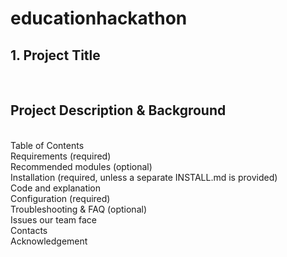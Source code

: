 # educationhackathon

<h2>1. Project Title</h2> <br>
<h2>Project Description & Background</h2> <br>
Table of Contents <br>
Requirements (required) <br>
Recommended modules (optional) <br>
Installation (required, unless a separate INSTALL.md is provided) <br>
Code and explanation <br>
Configuration (required) <br>
Troubleshooting & FAQ (optional) <br>
Issues our team face <br>
Contacts <br>
Acknowledgement <br>
